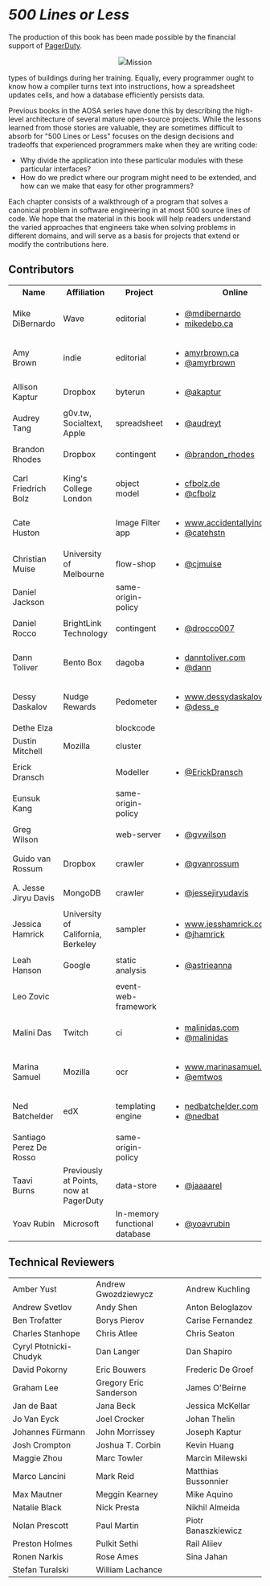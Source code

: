 *500 Lines or Less*
===================

The production of this book has been made possible by the financial support of
[PagerDuty](http://www.pagerduty.com/company/work-with-us/).

<p align="center">
    <img src="https://github.com/aosabook/500lines/raw/master/resource/pagerduty_l


Mission
-------


types of buildings during her training.  Equally, every programmer ought to
know how a compiler turns text into instructions, how a spreadsheet updates
cells, and how a database efficiently persists data.

Previous books in the AOSA series have done this by describing the high-level
architecture of several mature open-source projects. While the lessons learned
from those stories are valuable, they are sometimes difficult to absorb for
"500 Lines or Less" focuses on the design decisions and tradeoffs that
experienced programmers make when they are writing code: 

*   Why divide the application into these particular modules with these
    particular interfaces?
*   How do we predict where our program might need to be extended, and how can
    we make that easy for other programmers?

Each chapter consists of a walkthrough of a program that solves a canonical
problem in software engineering in at most 500 source lines of code. We hope
that the material in this book will help readers understand the varied
approaches that engineers take when solving problems in different domains, and
will serve as a basis for projects that extend or modify the contributions
here.

Contributors
------------

<table>
  <tr>
    <th>Name</th>
    <th>Affiliation</th>
    <th>Project</th>
    <th>Online</th>
    <th>GitHub</th>
  </tr>
  <tr>
    <td>Mike DiBernardo</td>
    <td>Wave</td>
    <td>editorial</td>
    <td>
        <ul>
            <li><a href="https://twitter.com/mdibernardo">@mdibernardo</a></li>
            <li><a href="http://mikedebo.ca">mikedebo.ca</a></li>
        </ul>
    </td>
    <td><a href="https://github.com/MichaelDiBernardo">MichaelDiBernardo</a></td>
  </tr>
   <tr>
    <td>Amy Brown</td>
    <td>indie</td>
    <td>editorial</td>
    <td><ul><li><a href="http://www.amyrbrown.ca/">amyrbrown.ca</a></li>
        <li><a href="http://www.twitter.com/amyrbrown">@amyrbrown</a></li></ul></td>
    <td><a href="https://github.com/amyrbrown">amyrbrown</a></td>
  </tr>
  <tr>
    <td>Allison Kaptur</td>
    <td>Dropbox</td>
    <td>byterun</td>
    <td><ul><li><a href="https://twitter.com/akaptur">@akaptur</a></li></ul></td>
    <td><a href="https://github.com/akaptur">akaptur</a></td>
  </tr>
  <tr>
    <td>Audrey Tang</td>
    <td>g0v.tw, Socialtext, Apple</td>
    <td>spreadsheet</td>
    <td>
        <ul>
            <li><a href="https://twitter.com/audreyt">@audreyt</a></li>
        </ul>
    </td>
    <td><a href="https://github.com/audreyt">audreyt</a></td>
  </tr>
  <tr>
    <td>Brandon Rhodes</td>
    <td>Dropbox</td>
    <td>contingent</td>
    <td><ul><li><a href="https://twitter.com/brandon_rhodes">@brandon_rhodes</a></li></ul></td>
    <td><a href="https://github.com/brandon-rhodes">brandon-rhodes</a></td>
  </tr>
  <tr>
    <td>Carl Friedrich Bolz</td>
    <td>King's College London</td>
    <td>object model</td>
    <td>
        <ul>
            <li><a href="https://cfbolz.de">cfbolz.de</a></li>
            <li><a href="https://twitter.com/cfbolz">@cfbolz</a></li>
        </ul>
    </td>
    <td><a href="https://github.com/cfbolz">cfbolz</a></td>
  </tr>
  <tr>
    <td>Cate Huston</td>
    <td>&nbsp;</td>
    <td>Image Filter app</td>
    <td>
        <ul>
            <li><a href="http://www.accidentallyincode.com/">www.accidentallyincode.com/</a></li>
            <li><a href="https://twitter.com/catehstn">@catehstn</a></li>
        </ul>
    </td>
    <td><a href="https://github.com/catehstn">catehstn</a></td>
  </tr>
  <tr>
    <td>Christian Muise</td>
    <td>University of Melbourne</td>
    <td>flow-shop</td>
    <td>
        <ul>
            <li><a href="https://twitter.com/cjmuise">@cjmuise</a></li>
        </ul>
    </td>
    <td><a href="https://github.com/haz">haz</a></td>
  </tr>
  <tr>
    <td>Daniel Jackson</td>
    <td>&nbsp;</td>
    <td>same-origin-policy</td>
    <td>&nbsp;</td>
    <td>&nbsp;</td>
  </tr>
  <tr>
    <td>Daniel Rocco</td>
    <td>BrightLink Technology</td>
    <td>contingent</td>
    <td><ul><li><a href="https://twitter.com/drocco007">@drocco007</a></li></ul></td>
    <td><a href="https://github.com/drocco007">drocco007</a></td>
  </tr>
  <tr>
    <td>Dann Toliver</td>
    <td>Bento Box</td>
    <td>dagoba</td>
    <td>
        <ul>
            <li><a href="http://danntoliver.com">danntoliver.com</a></li>
            <li><a href="https://twitter.com/dann">@dann</a></li>
        </ul>
    </td>
    <td><a href="https://github.com/dxnn">dxnn</a></td>
  </tr>
  <tr>
    <td>Dessy Daskalov</td>
    <td>Nudge Rewards</td>
    <td>Pedometer</td>
    <td>
        <ul>
            <li><a href="http://www.dessydaskalov.com/">www.dessydaskalov.com</a></li>
            <li><a href="https://twitter.com/dess_e">@dess_e</a></li>
        </ul>
    </td>
    <td><a href="https://github.com/dessy">dessy</a></td>
  </tr>
  <tr>
    <td>Dethe Elza</td>
    <td>&nbsp;</td>
    <td>blockcode</td>
    <td>&nbsp;</td>
    <td><a href="https://github.com/dethe">dethe</a></td>
  </tr>
  <tr>
    <td>Dustin Mitchell</td>
    <td>Mozilla</td>
    <td>cluster</td>
    <td>&nbsp;</td>
    <td><a href="https://github.com/djmitche">djmitche</a></td>
  </tr>
  <tr>
    <td>Erick Dransch</td>
    <td>&nbsp;</td>
    <td>Modeller</td>
    <td>
        <ul>
            <li><a href="https://twitter.com/ErickDransch">@ErickDransch</a></li>
        </ul>
    </td>
    <td><a href="https://github.com/EkkiD">EkkiD</a></td>
  </tr>
  <tr>
    <td>Eunsuk Kang</td>
    <td>&nbsp;</td>
    <td>same-origin-policy</td>
    <td>&nbsp;</td>
    <td>&nbsp;</td>
  </tr>
  <tr>
    <td>Greg Wilson</td>
    <td>&nbsp;</td>
    <td>web-server</td>
    <td>
        <ul>
            <li><a href="https://twitter.com/gvwilson">@gvwilson</a></li>
        </ul>
    </td>
    <td><a href="https://github.com/gvwilson">gvwilson</a></td>
  </tr>
  <tr>
    <td>Guido van Rossum</td>
    <td>Dropbox</td>
    <td>crawler</td>
    <td>
        <ul>
            <li><a href="https://twitter.com/gvanrossum">@gvanrossum</a></li>
        </ul>
    </td>
    <td><a href="https://github.com/gvanrossum">gvanrossum</a></td>
  </tr>
  <tr>
    <td>A. Jesse Jiryu Davis</td>
    <td>MongoDB</td>
    <td>crawler</td>
    <td>
        <ul>
            <li><a href="https://twitter.com/jessejiryudavis">@jessejiryudavis</a></li>
        </ul>
    </td>
    <td><a href="https://github.com/ajdavis">ajdavis</a></td>
  </tr>
  <tr>
    <td>Jessica Hamrick</td>
    <td>University of California, Berkeley</td>
    <td>sampler</td>
    <td>
        <ul>
            <li><a href="http://www.jesshamrick.com">www.jesshamrick.com</a></li>
            <li><a href="https://twitter.com/jhamrick">@jhamrick</a></li>
        </ul>
    </td>
    <td><a href="https://github.com/jhamrick">jhamrick</a></td>
  </tr>
  <tr>
    <td>Leah Hanson</td>
    <td>Google</td>
    <td>static analysis</td>
    <td>
        <ul>
            <li><a href="https://twitter.com/astrieanna">@astrieanna</a></li>
        </ul>
    </td>
    <td><a href="https://github.com/astrieanna">astrieanna</a></td>
  </tr>
  <tr>
    <td>Leo Zovic</td>
    <td>&nbsp;</td>
    <td>event-web-framework</td>
    <td>&nbsp;</td>
    <td>&nbsp;</td>
  </tr>
  <tr>
    <td>Malini Das</td>
    <td>Twitch</td>
    <td>ci</td>
    <td>
        <ul>
            <li><a href="http://malinidas.com">malinidas.com</a></li>
            <li><a href="https://twitter.com/malinidas">@malinidas</a></li>
        </ul>
    </td>
    <td><a href="https://github.com/malini">malini</a></td>
  </tr>
  <tr>
    <td>Marina Samuel</td>
    <td>Mozilla</td>
    <td>ocr</td>
    <td>
        <ul>
            <li><a href="http://marinasamuel.com">www.marinasamuel.com</a></li>
            <li><a href="https://twitter.com/emtwos">@emtwos</a></li>
        </ul>
    </td>
    <td><a href="https://github.com/emtwo">emtwo</a></td>
  </tr>
  <tr>
    <td>Ned Batchelder</td>
    <td>edX</td>
    <td>templating engine</td>
    <td>
        <ul>
            <li><a href="http://nedbatchelder.com">nedbatchelder.com</a></li>
            <li><a href="https://twitter.com/nedbat">@nedbat</a></li>
        </ul>
    </td>
    <td><a href="https://github.com/nedbat">nedbat</a></td>
  </tr>
  <tr>
    <td>Santiago Perez De Rosso</td>
    <td>&nbsp;</td>
    <td>same-origin-policy</td>
    <td>&nbsp;</td>
    <td>&nbsp;</td>
  </tr>
  <tr>
    <td>Taavi Burns</td>
    <td>Previously at Points, now at PagerDuty</td>
    <td>data-store</td>
    <td>
        <ul>
            <li><a href="https://twitter.com/jaaaarel">@jaaaarel</a></li>
        </ul>
    </td>
    <td><a href="https://github.com/taavi">taavi</a></td>
  </tr>
  <tr>
    <td>Yoav Rubin</td>
    <td>Microsoft</td>
    <td>In-memory functional database</td>
    <td>
        <ul>
            <li><a href="https://twitter.com/yoavrubin">@yoavrubin</a></li>
        </ul>
    </td>
    <td><a href="https://github.com/yoavrubin">yoavrubin</a></td>
  </tr>
</table>


Technical Reviewers
-------------------

<table>
  <tr>
    <td>Amber Yust</td>
    <td>Andrew Gwozdziewycz</td>
    <td>Andrew Kuchling</td>
  </tr>
  <tr>
    <td>Andrew Svetlov</td>
    <td>Andy Shen</td>
    <td>Anton Beloglazov</td>
  </tr>
  <tr>
    <td>Ben Trofatter</td>
    <td>Borys Pierov</td>
    <td>Carise Fernandez</td>
  </tr>
  <tr>
    <td>Charles Stanhope</td>
    <td>Chris Atlee</td>
    <td>Chris Seaton</td>
  </tr>
  <tr>
    <td>Cyryl Płotnicki-Chudyk</td>
    <td>Dan Langer</td>
    <td>Dan Shapiro</td>
  </tr>
  <tr>
    <td>David Pokorny</td>
    <td>Eric Bouwers</td>
    <td>Frederic De Groef</td>
  </tr>
  <tr>
    <td>Graham Lee</td>
    <td>Gregory Eric Sanderson</td>
    <td>James O'Beirne</td>
  </tr>
  <tr>
    <td>Jan de Baat</td>
    <td>Jana Beck</td>
    <td>Jessica McKellar</td>
  </tr>
  <tr>
    <td>Jo Van Eyck</td>
    <td>Joel Crocker</td>
    <td>Johan Thelin</td>
  </tr>
  <tr>
    <td>Johannes Fürmann</td>
    <td>John Morrissey</td>
    <td>Joseph Kaptur</td>
  </tr>
  <tr>
    <td>Josh Crompton</td>
    <td>Joshua T. Corbin</td>
    <td>Kevin Huang</td>
  </tr>
  <tr>
    <td>Maggie Zhou</td>
    <td>Marc Towler</td>
    <td>Marcin Milewski</td>
  </tr>
  <tr>
    <td>Marco Lancini</td>
    <td>Mark Reid</td>
    <td>Matthias Bussonnier</td>
  </tr>
  <tr>
    <td>Max Mautner</td>
    <td>Meggin Kearney</td>
    <td>Mike Aquino</td>
  </tr>
  <tr>
    <td>Natalie Black</td>
    <td>Nick Presta</td>
    <td>Nikhil Almeida</td>
  </tr>
  <tr>
    <td>Nolan Prescott</td>
    <td>Paul Martin</td>
    <td>Piotr Banaszkiewicz</td>
  </tr>
  <tr>
    <td>Preston Holmes</td>
    <td>Pulkit Sethi</td>
    <td>Rail Aliiev</td>
  </tr>
  <tr>
    <td>Ronen Narkis</td>
    <td>Rose Ames</td>
    <td>Sina Jahan</td>
  </tr>
  <tr>
    <td>Stefan Turalski</td>
    <td>William Lachance</td>
  </tr>
</table>
